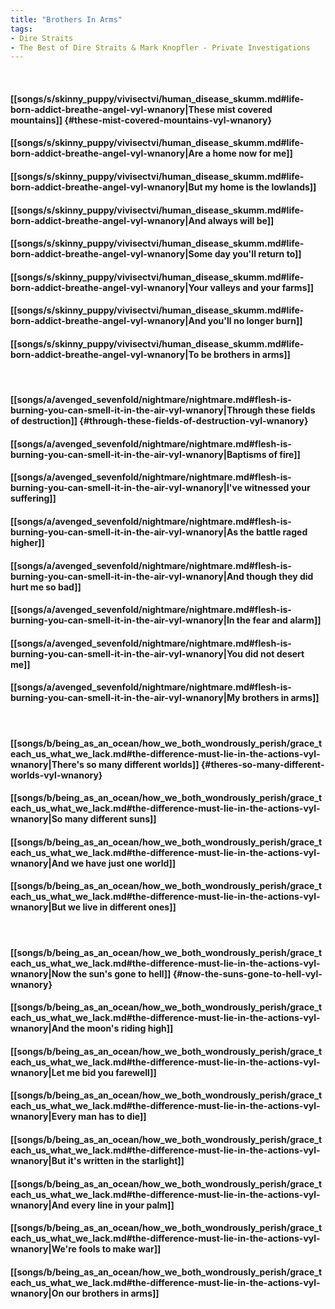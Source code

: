 ```yaml
---
title: "Brothers In Arms"
tags:
- Dire Straits
- The Best of Dire Straits & Mark Knopfler - Private Investigations
---
```

&nbsp;
#### [[songs/s/skinny_puppy/vivisectvi/human_disease_skumm.md#life-born-addict-breathe-angel-vyl-wnanory|These mist covered mountains]] {#these-mist-covered-mountains-vyl-wnanory}
#### [[songs/s/skinny_puppy/vivisectvi/human_disease_skumm.md#life-born-addict-breathe-angel-vyl-wnanory|Are a home now for me]]
#### [[songs/s/skinny_puppy/vivisectvi/human_disease_skumm.md#life-born-addict-breathe-angel-vyl-wnanory|But my home is the lowlands]]
#### [[songs/s/skinny_puppy/vivisectvi/human_disease_skumm.md#life-born-addict-breathe-angel-vyl-wnanory|And always will be]]
#### [[songs/s/skinny_puppy/vivisectvi/human_disease_skumm.md#life-born-addict-breathe-angel-vyl-wnanory|Some day you'll return to]]
#### [[songs/s/skinny_puppy/vivisectvi/human_disease_skumm.md#life-born-addict-breathe-angel-vyl-wnanory|Your valleys and your farms]]
#### [[songs/s/skinny_puppy/vivisectvi/human_disease_skumm.md#life-born-addict-breathe-angel-vyl-wnanory|And you'll no longer burn]]
#### [[songs/s/skinny_puppy/vivisectvi/human_disease_skumm.md#life-born-addict-breathe-angel-vyl-wnanory|To be brothers in arms]]
&nbsp;
#### [[songs/a/avenged_sevenfold/nightmare/nightmare.md#flesh-is-burning-you-can-smell-it-in-the-air-vyl-wnanory|Through these fields of destruction]] {#through-these-fields-of-destruction-vyl-wnanory}
#### [[songs/a/avenged_sevenfold/nightmare/nightmare.md#flesh-is-burning-you-can-smell-it-in-the-air-vyl-wnanory|Baptisms of fire]]
#### [[songs/a/avenged_sevenfold/nightmare/nightmare.md#flesh-is-burning-you-can-smell-it-in-the-air-vyl-wnanory|I've witnessed your suffering]]
#### [[songs/a/avenged_sevenfold/nightmare/nightmare.md#flesh-is-burning-you-can-smell-it-in-the-air-vyl-wnanory|As the battle raged higher]]
#### [[songs/a/avenged_sevenfold/nightmare/nightmare.md#flesh-is-burning-you-can-smell-it-in-the-air-vyl-wnanory|And though they did hurt me so bad]]
#### [[songs/a/avenged_sevenfold/nightmare/nightmare.md#flesh-is-burning-you-can-smell-it-in-the-air-vyl-wnanory|In the fear and alarm]]
#### [[songs/a/avenged_sevenfold/nightmare/nightmare.md#flesh-is-burning-you-can-smell-it-in-the-air-vyl-wnanory|You did not desert me]]
#### [[songs/a/avenged_sevenfold/nightmare/nightmare.md#flesh-is-burning-you-can-smell-it-in-the-air-vyl-wnanory|My brothers in arms]]
&nbsp;
#### [[songs/b/being_as_an_ocean/how_we_both_wondrously_perish/grace_teach_us_what_we_lack.md#the-difference-must-lie-in-the-actions-vyl-wnanory|There's so many different worlds]] {#theres-so-many-different-worlds-vyl-wnanory}
#### [[songs/b/being_as_an_ocean/how_we_both_wondrously_perish/grace_teach_us_what_we_lack.md#the-difference-must-lie-in-the-actions-vyl-wnanory|So many different suns]]
#### [[songs/b/being_as_an_ocean/how_we_both_wondrously_perish/grace_teach_us_what_we_lack.md#the-difference-must-lie-in-the-actions-vyl-wnanory|And we have just one world]]
#### [[songs/b/being_as_an_ocean/how_we_both_wondrously_perish/grace_teach_us_what_we_lack.md#the-difference-must-lie-in-the-actions-vyl-wnanory|But we live in different ones]]
&nbsp;
#### [[songs/b/being_as_an_ocean/how_we_both_wondrously_perish/grace_teach_us_what_we_lack.md#the-difference-must-lie-in-the-actions-vyl-wnanory|Now the sun's gone to hell]] {#now-the-suns-gone-to-hell-vyl-wnanory}
#### [[songs/b/being_as_an_ocean/how_we_both_wondrously_perish/grace_teach_us_what_we_lack.md#the-difference-must-lie-in-the-actions-vyl-wnanory|And the moon's riding high]]
#### [[songs/b/being_as_an_ocean/how_we_both_wondrously_perish/grace_teach_us_what_we_lack.md#the-difference-must-lie-in-the-actions-vyl-wnanory|Let me bid you farewell]]
#### [[songs/b/being_as_an_ocean/how_we_both_wondrously_perish/grace_teach_us_what_we_lack.md#the-difference-must-lie-in-the-actions-vyl-wnanory|Every man has to die]]
#### [[songs/b/being_as_an_ocean/how_we_both_wondrously_perish/grace_teach_us_what_we_lack.md#the-difference-must-lie-in-the-actions-vyl-wnanory|But it's written in the starlight]]
#### [[songs/b/being_as_an_ocean/how_we_both_wondrously_perish/grace_teach_us_what_we_lack.md#the-difference-must-lie-in-the-actions-vyl-wnanory|And every line in your palm]]
#### [[songs/b/being_as_an_ocean/how_we_both_wondrously_perish/grace_teach_us_what_we_lack.md#the-difference-must-lie-in-the-actions-vyl-wnanory|We're fools to make war]]
#### [[songs/b/being_as_an_ocean/how_we_both_wondrously_perish/grace_teach_us_what_we_lack.md#the-difference-must-lie-in-the-actions-vyl-wnanory|On our brothers in arms]]
